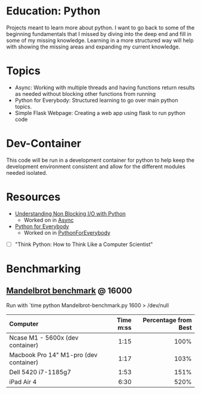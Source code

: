 # Education: Python

Projects meant to learn more about python. I want to go back to some of the beginning fundamentals that I missed by diving into the deep end and fill in some of my missing knowledge.  Learning in a more structured way will help with showing the missing areas and expanding my current knowledge.  

# Topics

 - Async: Working with multiple threads and having functions return results as needed without blocking other functions from running
 - Python for Everybody: Structured learning to go over main python topics.  
 - Simple Flask Webpage: Creating a web app using flask to run python code

# Dev-Container

This code will be run in a development container for python to help keep the development environment consistent and allow for the different modules needed isolated. 

# Resources

 - [Understanding Non Blocking I/O with Python](https://medium.com/vaidikkapoor/understanding-non-blocking-i-o-with-python-part-1-ec31a2e2db9b)
    - Worked on in [Async](./Async/README.md)
 - [Python for Everybody](https://www.py4e.com/book)
    - Worked on in [PythonForEverybody](./PythonForEverybody/README.md)
 - [ ] "Think Python: How to Think Like a Computer Scientist"

# Benchmarking

## [Mandelbrot benchmark](./Mandelbrot-benchmark.py) @ 16000

Run with `time python Mandelbrot-benchmark.py 1600 > /dev/null

| Computer | Time m:ss | Percentage from Best | 
| :-- | --: | --: | 
| Ncase M1 - 5600x (dev container) | 1:15 | 100% | 
| Macbook Pro 14" M1-pro (dev container) | 1:17 | 103% | 
| Dell 5420 i7-1185g7 | 1:53 | 151% | 
| iPad Air 4 | 6:30 | 520% | 
